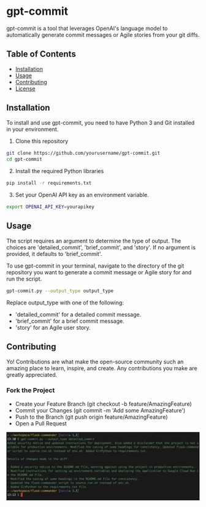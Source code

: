 # gpt-commit

gpt-commit is a tool that leverages OpenAI's language model to automatically generate commit messages or Agile stories from your git diffs. 

## Table of Contents

- [Installation](#installation)
- [Usage](#usage)
- [Contributing](#contributing)
- [License](#license)

## Installation

To install and use gpt-commit, you need to have Python 3 and Git installed in your environment. 

1. Clone this repository
```bash
git clone https://github.com/yourusername/gpt-commit.git
cd gpt-commit
```

2. Install the required Python libraries
```bash
pip install -r requirements.txt
```

3. Set your OpenAI API key as an environment variable.
```bash
export OPENAI_API_KEY=yourapikey
```

## Usage
The script requires an argument to determine the type of output. The choices are 'detailed_commit', 'brief_commit', and 'story'. If no argument is provided, it defaults to 'brief_commit'.

To use gpt-commit in your terminal, navigate to the directory of the git repository you want to generate a commit message or Agile story for and run the script.

```bash
gpt-commit.py --output_type output_type
```

Replace output_type with one of the following:

- 'detailed_commit' for a detailed commit message.
- 'brief_commit' for a brief commit message.
- 'story' for an Agile user story.

## Contributing
Yo! Contributions are what make the open-source community such an amazing place to learn, inspire, and create. Any contributions you make are greatly appreciated.

### Fork the Project
- Create your Feature Branch (git checkout -b feature/AmazingFeature)
- Commit your Changes (git commit -m 'Add some AmazingFeature')
- Push to the Branch (git push origin feature/AmazingFeature)
- Open a Pull Request



![Screenshot](screenshot.png)

